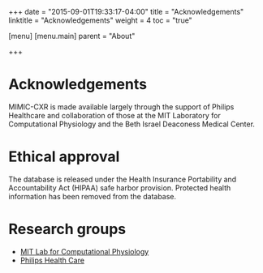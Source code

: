 +++
date = "2015-09-01T19:33:17-04:00"
title = "Acknowledgements"
linktitle = "Acknowledgements"
weight = 4
toc = "true"

[menu]
  [menu.main]
    parent = "About"

+++

# Acknowledgements

MIMIC-CXR is made available largely through the support of Philips Healthcare and collaboration of those at the MIT Laboratory for Computational Physiology and the Beth Israel Deaconess Medical Center.

# Ethical approval

The database is released under the Health Insurance Portability and Accountability Act (HIPAA) safe harbor provision.
Protected health information has been removed from the database.

# Research groups

- [MIT Lab for Computational Physiology](http://lcp.mit.edu/)
- [Philips Health Care](http://www.healthcare.philips.com/main/index.wpd)
